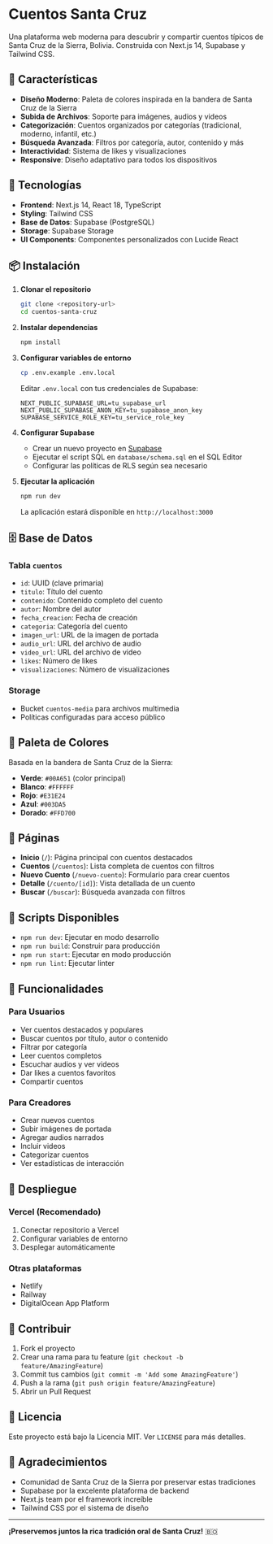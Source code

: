 # Cuentos Santa Cruz

Una plataforma web moderna para descubrir y compartir cuentos típicos de Santa Cruz de la Sierra, Bolivia. Construida con Next.js 14, Supabase y Tailwind CSS.

## 🎨 Características

- **Diseño Moderno**: Paleta de colores inspirada en la bandera de Santa Cruz de la Sierra
- **Subida de Archivos**: Soporte para imágenes, audios y videos
- **Categorización**: Cuentos organizados por categorías (tradicional, moderno, infantil, etc.)
- **Búsqueda Avanzada**: Filtros por categoría, autor, contenido y más
- **Interactividad**: Sistema de likes y visualizaciones
- **Responsive**: Diseño adaptativo para todos los dispositivos

## 🚀 Tecnologías

- **Frontend**: Next.js 14, React 18, TypeScript
- **Styling**: Tailwind CSS
- **Base de Datos**: Supabase (PostgreSQL)
- **Storage**: Supabase Storage
- **UI Components**: Componentes personalizados con Lucide React

## 📦 Instalación

1. **Clonar el repositorio**
   ```bash
   git clone <repository-url>
   cd cuentos-santa-cruz
   ```

2. **Instalar dependencias**
   ```bash
   npm install
   ```

3. **Configurar variables de entorno**
   ```bash
   cp .env.example .env.local
   ```
   
   Editar `.env.local` con tus credenciales de Supabase:
   ```
   NEXT_PUBLIC_SUPABASE_URL=tu_supabase_url
   NEXT_PUBLIC_SUPABASE_ANON_KEY=tu_supabase_anon_key
   SUPABASE_SERVICE_ROLE_KEY=tu_service_role_key
   ```

4. **Configurar Supabase**
   - Crear un nuevo proyecto en [Supabase](https://supabase.com)
   - Ejecutar el script SQL en `database/schema.sql` en el SQL Editor
   - Configurar las políticas de RLS según sea necesario

5. **Ejecutar la aplicación**
   ```bash
   npm run dev
   ```

   La aplicación estará disponible en `http://localhost:3000`

## 🗄️ Base de Datos

### Tabla `cuentos`
- `id`: UUID (clave primaria)
- `titulo`: Título del cuento
- `contenido`: Contenido completo del cuento
- `autor`: Nombre del autor
- `fecha_creacion`: Fecha de creación
- `categoria`: Categoría del cuento
- `imagen_url`: URL de la imagen de portada
- `audio_url`: URL del archivo de audio
- `video_url`: URL del archivo de video
- `likes`: Número de likes
- `visualizaciones`: Número de visualizaciones

### Storage
- Bucket `cuentos-media` para archivos multimedia
- Políticas configuradas para acceso público

## 🎨 Paleta de Colores

Basada en la bandera de Santa Cruz de la Sierra:
- **Verde**: `#00A651` (color principal)
- **Blanco**: `#FFFFFF`
- **Rojo**: `#E31E24`
- **Azul**: `#003DA5`
- **Dorado**: `#FFD700`

## 📱 Páginas

- **Inicio** (`/`): Página principal con cuentos destacados
- **Cuentos** (`/cuentos`): Lista completa de cuentos con filtros
- **Nuevo Cuento** (`/nuevo-cuento`): Formulario para crear cuentos
- **Detalle** (`/cuento/[id]`): Vista detallada de un cuento
- **Buscar** (`/buscar`): Búsqueda avanzada con filtros

## 🔧 Scripts Disponibles

- `npm run dev`: Ejecutar en modo desarrollo
- `npm run build`: Construir para producción
- `npm run start`: Ejecutar en modo producción
- `npm run lint`: Ejecutar linter

## 📝 Funcionalidades

### Para Usuarios
- Ver cuentos destacados y populares
- Buscar cuentos por título, autor o contenido
- Filtrar por categoría
- Leer cuentos completos
- Escuchar audios y ver videos
- Dar likes a cuentos favoritos
- Compartir cuentos

### Para Creadores
- Crear nuevos cuentos
- Subir imágenes de portada
- Agregar audios narrados
- Incluir videos
- Categorizar cuentos
- Ver estadísticas de interacción

## 🚀 Despliegue

### Vercel (Recomendado)
1. Conectar repositorio a Vercel
2. Configurar variables de entorno
3. Desplegar automáticamente

### Otras plataformas
- Netlify
- Railway
- DigitalOcean App Platform

## 🤝 Contribuir

1. Fork el proyecto
2. Crear una rama para tu feature (`git checkout -b feature/AmazingFeature`)
3. Commit tus cambios (`git commit -m 'Add some AmazingFeature'`)
4. Push a la rama (`git push origin feature/AmazingFeature`)
5. Abrir un Pull Request

## 📄 Licencia

Este proyecto está bajo la Licencia MIT. Ver `LICENSE` para más detalles.

## 🙏 Agradecimientos

- Comunidad de Santa Cruz de la Sierra por preservar estas tradiciones
- Supabase por la excelente plataforma de backend
- Next.js team por el framework increíble
- Tailwind CSS por el sistema de diseño

---

**¡Preservemos juntos la rica tradición oral de Santa Cruz!** 🇧🇴
